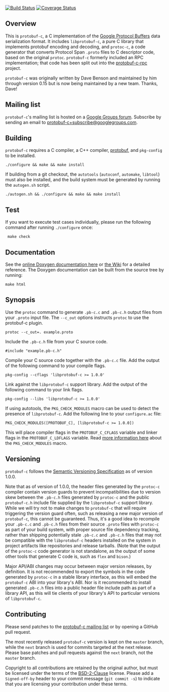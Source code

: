[![Build Status](https://github.com/protobuf-c/protobuf-c/actions/workflows/build.yml/badge.svg)](https://github.com/protobuf-c/protobuf-c/actions) [![Coverage Status](https://coveralls.io/repos/protobuf-c/protobuf-c/badge.png)](https://coveralls.io/r/protobuf-c/protobuf-c)

## Overview

This is `protobuf-c`, a C implementation of the [Google Protocol Buffers](https://developers.google.com/protocol-buffers/) data serialization format. It includes `libprotobuf-c`, a pure C library that implements protobuf encoding and decoding, and `protoc-c`, a code generator that converts Protocol Span `.proto` files to C descriptor code, based on the original `protoc`. `protobuf-c` formerly included an RPC implementation; that code has been split out into the [protobuf-c-rpc](https://github.com/protobuf-c/protobuf-c-rpc) project.

`protobuf-c` was originally written by Dave Benson and maintained by him through version 0.15 but is now being maintained by a new team. Thanks, Dave!

## Mailing list

`protobuf-c`'s mailing list is hosted on a [Google Groups forum](https://groups.google.com/forum/#!forum/protobuf-c). Subscribe by sending an email to [protobuf-c+subscribe@googlegroups.com](mailto:protobuf-c+subscribe@googlegroups.com).

## Building

`protobuf-c` requires a C compiler, a C++ compiler, [protobuf](https://github.com/google/protobuf), and `pkg-config` to be installed.

    ./configure && make && make install

If building from a git checkout, the `autotools` (`autoconf`, `automake`, `libtool`) must also be installed, and the build system must be generated by running the `autogen.sh` script.

    ./autogen.sh && ./configure && make && make install

## Test

If you want to execute test cases individually, please run the following command after running `./configure` once:

     make check
	 
## Documentation

See the [online Doxygen documentation here](https://protobuf-c.github.io/protobuf-c) or [the Wiki](https://github.com/protobuf-c/protobuf-c/wiki) for a detailed reference. The Doxygen documentation can be built from the source tree by running:

    make html

## Synopsis

Use the `protoc` command to generate `.pb-c.c` and `.pb-c.h` output files from your `.proto` input file. The `--c_out` options instructs `protoc` to use the protobuf-c plugin.

    protoc --c_out=. example.proto

Include the `.pb-c.h` file from your C source code.

    #include "example.pb-c.h"

Compile your C source code together with the `.pb-c.c` file. Add the output of the following command to your compile flags.

    pkg-config --cflags 'libprotobuf-c >= 1.0.0'

Link against the `libprotobuf-c` support library. Add the output of the following command to your link flags.

    pkg-config --libs 'libprotobuf-c >= 1.0.0'

If using autotools, the `PKG_CHECK_MODULES` macro can be used to detect the presence of `libprotobuf-c`. Add the following line to your `configure.ac` file:

    PKG_CHECK_MODULES([PROTOBUF_C], [libprotobuf-c >= 1.0.0])

This will place compiler flags in the `PROTOBUF_C_CFLAGS` variable and linker flags in the `PROTOBUF_C_LDFLAGS` variable. Read [more information here](https://autotools.io/pkgconfig/pkg_check_modules.html) about the `PKG_CHECK_MODULES` macro.

## Versioning

`protobuf-c` follows the [Semantic Versioning Specification](http://semver.org/) as of version 1.0.0.

Note that as of version of 1.0.0, the header files generated by the `protoc-c` compiler contain version guards to prevent incompatibilities due to version skew between the `.pb-c.h` files generated by `protoc-c` and the public `protobuf-c.h` include file supplied by the `libprotobuf-c` support library. While we will try not to make changes to `protobuf-c` that will require triggering the version guard often, such as releasing a new major version of `protobuf-c`, this cannot be guaranteed. Thus, it's a good idea to recompile your `.pb-c.c` and `.pb-c.h` files from their source `.proto` files with `protoc-c` as part of your build system, with proper source file dependency tracking, rather than shipping potentially stale `.pb-c.c` and `.pb-c.h` files that may not be compatible with the `libprotobuf-c` headers installed on the system in project artifacts like repositories and release tarballs. (Note that the output of the `protoc-c` code generator is not standalone, as the output of some other tools that generate C code is, such as `flex` and `bison`.)

Major API/ABI changes may occur between major version releases, by definition. It is not recommended to export the symbols in the code generated by `protoc-c` in a stable library interface, as this will embed the `protobuf-c` ABI into your library's ABI. Nor is it recommended to install generated `.pb-c.h` files into a public header file include path as part of a library API, as this will tie clients of your library's API to particular versions of `libprotobuf-c`.

## Contributing

Please send patches to the [protobuf-c mailing list](https://groups.google.com/forum/#!forum/protobuf-c) or by opening a GitHub pull request.

The most recently released `protobuf-c` version is kept on the `master` branch, while the `next` branch is used for commits targeted at the next release. Please base patches and pull requests against the `next` branch, not the `master` branch.

Copyright to all contributions are retained by the original author, but must be licensed under the terms of the [BSD-2-Clause](http://opensource.org/licenses/BSD-2-Clause) license. Please add a `Signed-off-by` header to your commit message (`git commit -s`) to indicate that you are licensing your contribution under these terms.

